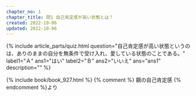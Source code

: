 ```yaml
---
chapter_no: 1
chapter_title: 問1 自己肯定感が高い状態とは？
created: 2022-10-06
updated: 2022-10-06
---
```

{% include article_parts/quiz.html
    question="自己肯定感が高い状態というのは、ありのままの自分を無条件で受け入れ、愛している状態のことである。"
    label1="Ａ" ans1="はい"
    label2="Ｂ" ans2="いいえ"
    ans="ans1"
    description="" %}

{% include book/book_927.html %} {% comment %} 鋼の自己肯定感 {% endcomment %}より